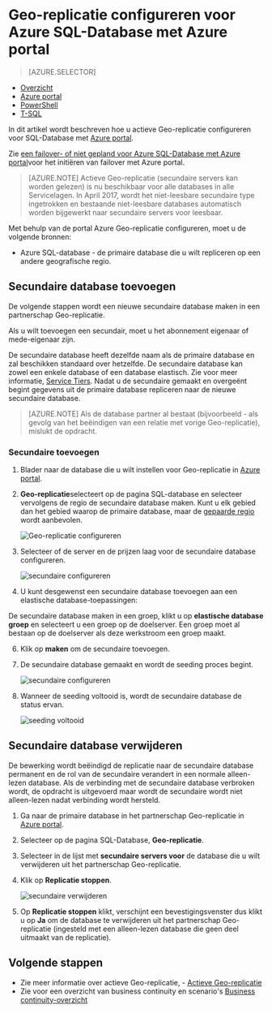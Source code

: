 <properties 
    pageTitle="Geo-replicatie configureren voor Azure SQL-Database met Azure portal | Microsoft Azure" 
    description="Geo-replicatie configureren voor Azure SQL-Database via de portal Azure" 
    services="sql-database" 
    documentationCenter="" 
    authors="stevestein" 
    manager="jhubbard" 
    editor=""/>

<tags
    ms.service="sql-database"
    ms.devlang="NA"
    ms.topic="article"
    ms.tgt_pltfrm="NA"
    ms.workload="NA"
    ms.date="10/18/2016"
    ms.author="sstein"/>

# <a name="configure-geo-replication-for-azure-sql-database-with-the-azure-portal"></a>Geo-replicatie configureren voor Azure SQL-Database met Azure portal


> [AZURE.SELECTOR]
- [Overzicht](sql-database-geo-replication-overview.md)
- [Azure portal](sql-database-geo-replication-portal.md)
- [PowerShell](sql-database-geo-replication-powershell.md)
- [T-SQL](sql-database-geo-replication-transact-sql.md)

In dit artikel wordt beschreven hoe u actieve Geo-replicatie configureren voor SQL-Database met [Azure portal](http://portal.azure.com).

Zie [een failover- of niet gepland voor Azure SQL-Database met Azure portal](sql-database-geo-replication-failover-portal.md)voor het initiëren van failover met Azure portal.

>[AZURE.NOTE] Actieve Geo-replicatie (secundaire servers kan worden gelezen) is nu beschikbaar voor alle databases in alle Servicelagen. In April 2017, wordt het niet-leesbare secundaire type ingetrokken en bestaande niet-leesbare databases automatisch worden bijgewerkt naar secundaire servers voor leesbaar.

Met behulp van de portal Azure Geo-replicatie configureren, moet u de volgende bronnen:

- Azure SQL-database - de primaire database die u wilt repliceren op een andere geografische regio.

## <a name="add-secondary-database"></a>Secundaire database toevoegen

De volgende stappen wordt een nieuwe secundaire database maken in een partnerschap Geo-replicatie.  

Als u wilt toevoegen een secundair, moet u het abonnement eigenaar of mede-eigenaar zijn. 

De secundaire database heeft dezelfde naam als de primaire database en zal beschikken standaard over hetzelfde. De secundaire database kan zowel een enkele database of een database elastisch. Zie voor meer informatie, [Service Tiers](sql-database-service-tiers.md).
Nadat u de secundaire gemaakt en overgeënt begint gegevens uit de primaire database repliceren naar de nieuwe secundaire database. 

> [AZURE.NOTE] Als de database partner al bestaat (bijvoorbeeld - als gevolg van het beëindigen van een relatie met vorige Geo-replicatie), mislukt de opdracht.

### <a name="add-secondary"></a>Secundaire toevoegen

1. Blader naar de database die u wilt instellen voor Geo-replicatie in [Azure portal](http://portal.azure.com).
2. **Geo-replicatie**selecteert op de pagina SQL-database en selecteer vervolgens de regio de secundaire database maken. Kunt u elk gebied dan het gebied waarop de primaire database, maar de [gepaarde regio](../best-practices-availability-paired-regions.md) wordt aanbevolen.

    ![Geo-replicatie configureren](./media/sql-database-geo-replication-portal/configure-geo-replication.png)


4. Selecteer of de server en de prijzen laag voor de secundaire database configureren.

    ![secundaire configureren](./media/sql-database-geo-replication-portal/create-secondary.png)

5. U kunt desgewenst een secundaire database toevoegen aan een elastische database-toepassingen:

 De secundaire database maken in een groep, klikt u op **elastische database groep** en selecteert u een groep op de doelserver. Een groep moet al bestaan op de doelserver als deze werkstroom een groep maakt.

6. Klik op **maken** om de secundaire toevoegen.
 
6. De secundaire database gemaakt en wordt de seeding proces begint. 
 
    ![secundaire configureren](./media/sql-database-geo-replication-portal/seeding0.png)

7. Wanneer de seeding voltooid is, wordt de secundaire database de status ervan.

    ![seeding voltooid](./media/sql-database-geo-replication-portal/seeding-complete.png)


## <a name="remove-secondary-database"></a>Secundaire database verwijderen

De bewerking wordt beëindigd de replicatie naar de secundaire database permanent en de rol van de secundaire verandert in een normale alleen-lezen database. Als de verbinding met de secundaire database verbroken wordt, de opdracht is uitgevoerd maar wordt de secundaire wordt niet alleen-lezen nadat verbinding wordt hersteld.  

1. Ga naar de primaire database in het partnerschap Geo-replicatie in [Azure portal](http://portal.azure.com).
2. Selecteer op de pagina SQL-Database, **Geo-replicatie**.
3. Selecteer in de lijst met **secundaire servers voor** de database die u wilt verwijderen uit het partnerschap Geo-replicatie.
4. Klik op **Replicatie stoppen**.

    ![secundaire verwijderen](./media/sql-database-geo-replication-portal/remove-secondary.png)

5. Op **Replicatie stoppen** klikt, verschijnt een bevestigingsvenster dus klikt u op **Ja** om de database te verwijderen uit het partnerschap Geo-replicatie (ingesteld met een alleen-lezen database die geen deel uitmaakt van de replicatie).


## <a name="next-steps"></a>Volgende stappen

- Zie meer informatie over actieve Geo-replicatie, - [Actieve Geo-replicatie](sql-database-geo-replication-overview.md)
- Zie voor een overzicht van business continuity en scenario's [Business continuity-overzicht](sql-database-business-continuity.md)

